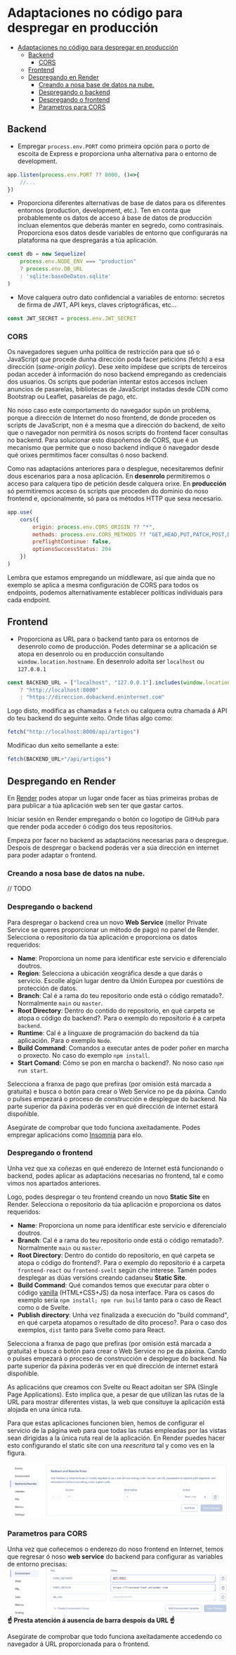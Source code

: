 # Adaptaciones no código para despregar en producción

<!-- TOC -->

- [Adaptaciones no código para despregar en producción](#adaptaciones-no-c%C3%B3digo-para-despregar-en-producci%C3%B3n)
    - [Backend](#backend)
        - [CORS](#cors)
    - [Frontend](#frontend)
    - [Despregando en Render](#despregando-en-render)
        - [Creando a nosa base de datos na nube.](#creando-a-nosa-base-de-datos-na-nube)
        - [Despregando o backend](#despregando-o-backend)
        - [Despregando o frontend](#despregando-o-frontend)
        - [Parametros para CORS](#parametros-para-cors)

<!-- /TOC -->


## Backend
* Empregar `process.env.PORT` como primeira opción para o porto de escoita de Express e proporciona unha alternativa para o entorno de development.
```js
app.listen(process.env.PORT ?? 8000, ()=>{
    //...
})
```
* Proporciona diferentes alternativas de base de datos para os diferentes entornos (production, development, etc.). Ten en conta que probablemente os datos de acceso á base de datos de producción incluan elementos que deberás manter en segredo, como contrasinais. Proporciona esos datos desde variables de entorno que configurarás na plataforma na que despregarás a túa aplicación.
```js
const db = new Sequelize(
    process.env.NODE_ENV === "production"
    ? process.env.DB_URL
    : 'sqlite:baseDeDatos.sqlite'
)
```
* Move calquera outro dato confidencial a variables de entorno: secretos de firma de JWT, API keys, claves criptográficas, etc...
```js
const JWT_SECRET = process.env.JWT_SECRET
```

### CORS
Os navegadores seguen unha política de restricción para que só o JavaScript que procede dunha dirección poda facer peticións (fetch) a esa dirección (_same-origin policy_). Dese xeito impídese que scripts de terceiros podan acceder á información do noso backend empregando as credenciais dos usuarios. Os scripts que poderían intentar estos accesos incluen anuncios de pasarelas, bibliotecas de JavaScript instadas desde CDN como Bootstrap ou Leaflet, pasarelas de pago, etc.

No noso caso este comportamento do navegador supón un problema, porque a dirección de Internet do noso frontend, de donde proceden os scripts de JavaScript, non é a mesma que a dirección do backend, de xeito que o navegador non permitirá ós nosos scripts do frontend facer consultas no backend. Para solucionar esto dispoñemos de CORS, que é un mecanismo que permite que o noso backend indique ó navegador desde qué orixes permitimos facer consultas ó noso backend.

Como nas adaptacións anteriores para o desplegue, necesitaremos definir dous escenarios para a nosa aplicación. En __desenrolo__ permitiremos o acceso para calquera tipo de petición desde calquera orixe. En __producción__ só permitiremos acceso ós scripts que proceden do dominio do noso frontend e, opcionalmente, só para os métodos HTTP que sexa necesario.

```js
app.use(
    cors({
        origin: process.env.CORS_ORIGIN ?? "*",
        methods: process.env.CORS_METHODS ?? "GET,HEAD,PUT,PATCH,POST,DELETE",
        preflightContinue: false,
        optionsSuccessStatus: 204
    })
)
```

Lembra que estamos empregando un middleware, así que ainda que no exemplo se aplica a mesma configuración de CORS para todos os endpoints, podemos alternativamente establecer políticas individuais para cada endpoint.

## Frontend
* Proporciona as URL para o backend tanto para os entornos de desenrolo como de producción. Podes determinar se a aplicación se atopa en desenrolo ou en producción consultando `window.location.hostname`. En desenrolo adoita ser `localhost` ou `127.0.0.1`
```js
const BACKEND_URL = ["localhost", "127.0.0.1"].includes(window.location.hostname)
    ? "http://localhost:8000"
    : "https://direccion.dobackend.eninternet.com"
```
Logo disto, modifica as chamadas a `fetch` ou calquera outra chamada á API do teu backend do seguinte xeito. Onde tiñas algo como:
```js
fetch("http://localhost:8000/api/artigos")
```
Modifícao dun xeito semellante a este:
```js
fetch(BACKEND_URL+"/api/artigos")
```

## Despregando en Render

En [Render](https://render.com) podes atopar un lugar onde facer as túas primeiras probas de para publicar a túa aplicación web sen ter que gastar cartos.

Iniciar sesión en Render empregando o botón co logotipo de GitHub para que render poda acceder ó código dos teus repositorios.

Empeza por facer no backend as adaptacións necesarias para o despregue. Despois de despregar o backend poderás ver a súa dirección en internet para poder adaptar o frontend.

### Creando a nosa base de datos na nube.

// TODO

### Despregando o backend
Para despregar o backend crea un novo __Web Service__ (mellor Private Service se queres proporcionar un método de pago) no panel de Render. Selecciona o repositorio da túa aplicación e proporciona os datos requeridos:
* __Name__: Proporciona un nome para identificar este servicio e diferencialo doutros.
* __Region__: Selecciona a ubicación xeográfica desde a que darás o servicio. Escolle algún lugar dentro da Unión Europea por cuestións de protección de datos.
* __Branch__: Cal é a rama do teu repositorio onde está o código rematado?. Normalmente `main` ou `master`.
* __Root Directory__: Dentro do contido do repositorio, en qué carpeta se atopa o código do backend?. Para o exemplo do repositorio é a carpeta `backend`.
* __Runtime__: Cal é a linguaxe de programación do backend da túa aplicación. Para o exemplo `Node`.
* __Build Command__: Comandos a executar antes de poder poñer en marcha o proxecto. No caso do exemplo `npm install`.
* __Start Comand__: Cómo se pon en marcha o backend?. No noso caso `npm run start`.

Selecciona a franxa de pago que prefiras (por omisión está marcada a gratuita) e busca o botón para crear o Web Service no pe da páxina. Cando o pulses empezará o proceso de construcción e desplegue do backend. Na parte superior da páxina poderás ver en qué dirección de internet estará dispoñible.

Asegúrate de comprobar que todo funciona axeitadamente. Podes empregar aplicacións como [Insomnia](https://insomnia.rest/) para elo.

### Despregando o frontend

Unha vez que xa coñezas en qué enderezo de Internet está funcionando o backend, podes aplicar as adaptacións necesarias no frontend, tal e como vimos nos apartados anteriores.

Logo, podes despregar o teu frontend creando un novo __Static Site__ en Render. Selecciona o repositorio da túa aplicación e proporciona os datos requeridos:

* __Name__: Proporciona un nome para identificar este servicio e diferencialo doutros.
* __Branch__: Cal é a rama do teu repositorio onde está o código rematado?. Normalmente `main` ou `master`.
* __Root Directory__: Dentro do contido do repositorio, en qué carpeta se atopa o código do frontend?. Para o exemplo do repositorio é a carpeta `frontend-react` ou `frontend-svelt` según che interese. Tamén podes desplegar as dúas versións creando cadanseu __Static Site__.
* __Build Command__: Qué comandos temos que executar para obter o código [vanilla](https://en.wikipedia.org/wiki/Vanilla_software) (HTML+CSS+JS) da nosa interface. Para os casos do exemplo sería `npm install; npm run build` tanto para o caso de React como o de Svelte.
* __Publish directory__: Unha vez finalizada a execución do "build command", en qué carpeta atopamos o resultado de dito proceso?. Para o caso dos exemplos, `dist` tanto para Svelte como para React.

Selecciona a franxa de pago que prefiras (por omisión está marcada a gratuita) e busca o botón para crear o Web Service no pe da páxina. Cando o pulses empezará o proceso de construcción e desplegue do backend. Na parte superior da páxina poderás ver en qué dirección de internet estará dispoñible.

As aplicacións que creamos con Svelte ou React adoitan ser SPA (Single Page Applications). Esto implica que, a pesar de que utilizan las rutas de la URL para mostrar diferentes vistas, la web que consituye la aplicación está alojada en una única ruta.

Para que estas aplicaciones funcionen bien, hemos de configurar el servicio de la página web para que todas las rutas empleadas por las vistas sean dirigidas a la única ruta real de la aplicación. En Render puedes hacer esto configurando el static site con una _reescritura_ tal y como ves en la figura.

![Configuración da redirección das rutas do frontend](./resources/redirection.png)

### Parametros para CORS

Unha vez que coñecemos o enderezo do noso frontend en Internet, temos que regresar ó noso __web service__ do backend para configurar as variables de entorno precisas:
![Variables de entorno para CORS](./resources/CORS.png)
__☝️ Presta atención á ausencia de barra despois da URL ☝️__

Asegúrate de comprobar que todo funciona axeitadamente accedendo co navegador á URL proporcionada para o frontend.
